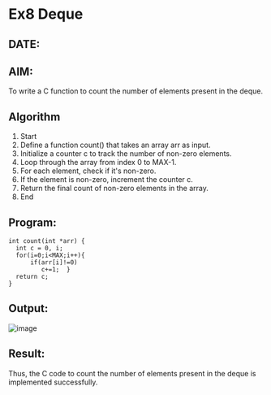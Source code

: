# Ex8 Deque
## DATE:
## AIM:
To write a C function to count the number of elements present in the deque.

## Algorithm
1. Start 
2. Define a function count() that takes an array arr as input. 
3. Initialize a counter c to track the number of non-zero elements. 
4. Loop through the array from index 0 to MAX-1. 
5. For each element, check if it's non-zero. 
6. If the element is non-zero, increment the counter c. 
7. Return the final count of non-zero elements in the array. 
8. End 
## Program:
```
int count(int *arr) {
  int c = 0, i;
  for(i=0;i<MAX;i++){
      if(arr[i]!=0)
         c+=1;  }
  return c;
}
```

## Output:

![image](https://github.com/user-attachments/assets/8d492f7e-02f7-4288-833d-f8921db117f1)


## Result:
Thus, the C code to count the number of elements present in the deque is implemented successfully.
